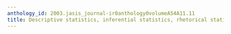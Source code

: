 ```yaml
---
anthology_id: 2003.jasis_journal-ir0anthology0volumeA54A11.11
title: Descriptive statistics, inferential statistics, rhetorical statistics
---
```

